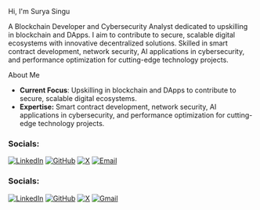Hi, I'm Surya Singu

A Blockchain Developer and Cybersecurity Analyst dedicated to upskilling in blockchain and DApps. I aim to contribute to secure, scalable digital ecosystems with innovative decentralized solutions. Skilled in smart contract development, network security, AI applications in cybersecurity, and performance optimization for cutting-edge technology projects.

About Me

* **Current Focus**: Upskilling in blockchain and DApps to contribute to secure, scalable digital ecosystems.
* **Expertise:** Smart contract development, network security, AI applications in cybersecurity, and performance optimization for cutting-edge technology projects.
### Socials:
[![LinkedIn](https://img.shields.io/badge/LinkedIn-0A66C2?style=for-the-badge&logo=linkedin&logoColor=white)](https://www.linkedin.com/in/contactsuryasingu)
[![GitHub](https://img.shields.io/badge/GitHub-100000?style=for-the-badge&logo=github&logoColor=white)](https://https://github.com/surya00008)
[![X](https://img.shields.io/badge/X-000000?style=for-the-badge&logo=x&logoColor=white)](https://https://x.com/surya_singu)
[![Email](https://img.shields.io/badge/Email-D14836?style=for-the-badge&logo=gmail&logoColor=white)](mailto:suryasingu008@gmail.com)


### Socials:
[<img alt="LinkedIn" src="https://img.shields.io/badge/linkedin-%230077B5.svg?style=for-the-badge&logo=linkedin&logoColor=white" />](https://www.linkedin.com/in/contactsuryasingu)
[<img alt="GitHub" src="https://img.shields.io/badge/github-%23121011.svg?style=for-the-badge&logo=github&logoColor=white" />](https://github.com/YOUR_GITHUB_USERNAME)
[<img alt="X" src="https://img.shields.io/badge/X-000000?style=for-the-badge&logo=x&logoColor=white" />](https://twitter.com/YOUR_TWITTER_USERNAME)
[<img alt="Gmail" src="https://img.shields.io/badge/Gmail-D14836?style=for-the-badge&logo=gmail&logoColor=white" />](mailto:YOUR_EMAIL_ADDRESS)
